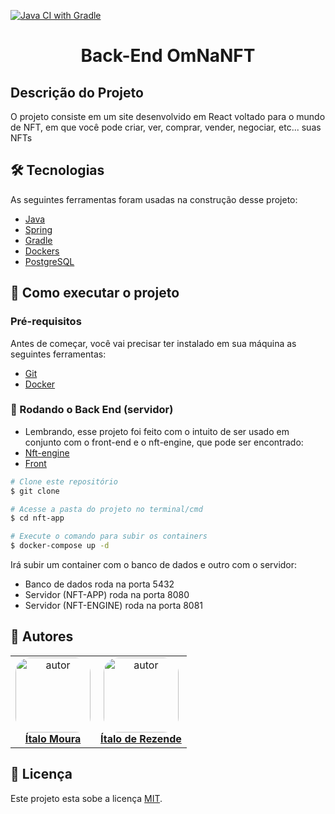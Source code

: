 [![Java CI with Gradle](https://github.com/itmoura/nft-app/actions/workflows/maven.yml/badge.svg)](https://github.com/itmoura/nft-app/actions/workflows/maven.yml)

<h1 align="center"> Back-End OmNaNFT </h1>

## Descrição do Projeto

<p>O projeto consiste em um site desenvolvido em React voltado para o mundo de NFT, em que você pode criar, ver, comprar, vender, negociar, etc... suas NFTs</p>

## 🛠 Tecnologias

As seguintes ferramentas foram usadas na construção desse projeto:

- [Java](https://www.java.com/pt-BR/)
- [Spring](https://spring.io/)
- [Gradle](https://gradle.org/)
- [Dockers](https://www.docker.com/)
- [PostgreSQL](https://www.postgresql.org/)

## 🚀 Como executar o projeto

### Pré-requisitos

Antes de começar, você vai precisar ter instalado em sua máquina as seguintes ferramentas:

- [Git](https://git-scm.com)
- [Docker](https://www.docker.com/)

### 🎲 Rodando o Back End (servidor)

- Lembrando, esse projeto foi feito com o intuito de ser usado em conjunto com o front-end e o nft-engine, que pode ser encontrado:
- [Nft-engine](https://github.com/itmoura/nft-engine)
- [Front](https://github.com/ItaloRez/OmNaNFT-Front/)

```bash
# Clone este repositório
$ git clone

# Acesse a pasta do projeto no terminal/cmd
$ cd nft-app

# Execute o comando para subir os containers
$ docker-compose up -d
```
Irá subir um container com o banco de dados e outro com o servidor:
- Banco de dados roda na porta 5432
- Servidor (NFT-APP) roda na porta 8080
- Servidor (NFT-ENGINE) roda na porta 8081

## 👥 Autores

<table  style="text-align:center; border: none" >
<tr>

<td align="center"> 
<a href="https://github.com/itmoura" style="text-align:center;">
<img style="border-radius: 20%;" src="https://github.com/itmoura.png" width="120px;" alt="autor"/><br> <strong> Ítalo Moura </strong>
</a>
</td>

<td align="center"> 
<a href="https://github.com/ItaloRez" styles="text-align:center;">
<img style="border-radius: 20%;" src="https://github.com/ItaloRez.png" width="120px;" alt="autor"/><br><strong> Ítalo de Rezende </strong>
</a>
</td>

</tr>
</table>

## 📝 Licença

Este projeto esta sobe a licença [MIT](./LICENSE).
